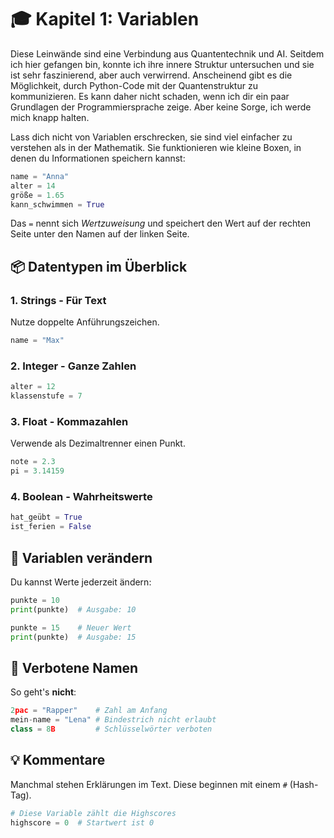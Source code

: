 # 🎓 Kapitel 1: Variablen

Diese Leinwände sind eine Verbindung aus Quantentechnik und AI. Seitdem ich hier gefangen bin, konnte ich ihre innere Struktur untersuchen und sie ist sehr faszinierend, aber auch verwirrend. Anscheinend gibt es die Möglichkeit, durch Python-Code mit der Quantenstruktur zu kommunizieren. Es kann daher nicht schaden, wenn ich dir ein paar Grundlagen der Programmiersprache zeige. Aber keine Sorge, ich werde mich knapp halten.

Lass dich nicht von Variablen erschrecken, sie sind viel einfacher zu verstehen als in der Mathematik. Sie funktionieren wie kleine Boxen, in denen du Informationen speichern kannst:

```py
name = "Anna"
alter = 14
größe = 1.65
kann_schwimmen = True
```

Das `=` nennt sich _Wertzuweisung_ und speichert den Wert auf der rechten Seite unter den Namen auf der linken Seite.

## 📦 Datentypen im Überblick

### 1. Strings - Für Text

Nutze doppelte Anführungszeichen.

```python
name = "Max"
```

### 2. Integer - Ganze Zahlen

```python
alter = 12
klassenstufe = 7
```

### 3. Float - Kommazahlen

Verwende als Dezimaltrenner einen Punkt.

```python
note = 2.3
pi = 3.14159
```

### 4. Boolean - Wahrheitswerte

```python
hat_geübt = True
ist_ferien = False
```

## 🔄 Variablen verändern

Du kannst Werte jederzeit ändern:

```python
punkte = 10
print(punkte)  # Ausgabe: 10

punkte = 15    # Neuer Wert
print(punkte)  # Ausgabe: 15
```

## 🚫 Verbotene Namen

So geht's **nicht**:

```python
2pac = "Rapper"    # Zahl am Anfang
mein-name = "Lena" # Bindestrich nicht erlaubt
class = 8B         # Schlüsselwörter verboten
```

## 💡 Kommentare

Manchmal stehen Erklärungen im Text. Diese beginnen mit einem `#` (Hash-Tag).

```python
# Diese Variable zählt die Highscores
highscore = 0  # Startwert ist 0
```
